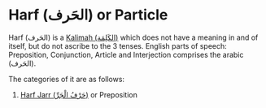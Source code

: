 # Harf (الحَرف) or Particle

Harf (الحَرف) is a [Kalimah (الكَلِمَة)](/reference/nahw/kalimah/) which does not have a meaning in and of itself, but do not ascribe to the 3 tenses.  English parts of speech: Preposition, Conjunction, Article and Interjection comprises the arabic (الحَرف). 

The categories of it are as follows: 

1. [Harf Jarr (حَرْفُ الْجَرِّ)](/reference/nahw/harf_jarr/) or Preposition